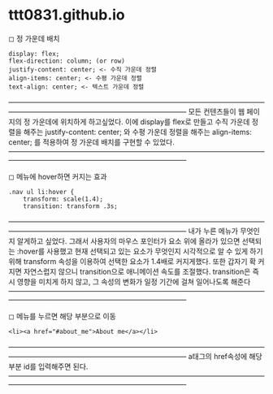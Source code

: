 # ttt0831.github.io

◻ 정 가운데 배치

```
display: flex;
flex-direction: column; (or row)
justify-content: center; <- 수직 가운데 정렬
align-items: center; <- 수평 가운데 정렬
text-align: center; <- 텍스트 가운데 정렬
```
—————————————————————————————————————————————————————————————
모든 컨텐츠들이 웹 페이지의 정 가운데에 위치하게 하고싶었다.
이에 display를 flex로 만들고
수직 가운데 정렬을 해주는 justify-content: center; 와
수평 가운데 정렬을 해주는 align-items: center; 를 적용하여
정 가운데 배치를 구현할 수 있었다.
—————————————————————————————————————————————————————————————




◻ 메뉴에 hover하면 커지는 효과

```
.nav ul li:hover {
	transform: scale(1.4);
    transition: transform .3s;
```    
—————————————————————————————————————————————————————————————
내가 누른 메뉴가 무엇인지 알게하고 싶었다.
그래서 사용자의 마우스 포인터가 요소 위에 올라가 있으면 선택되는 :hover를 사용했고
현재 선택되고 있는 요소가 무엇인지 시각적으로 알 수 있게 하기 위해 transform 속성을 이용하여 선택한 요소가 1.4배로 커지게했다.
또한 갑자기 확 커지면 자연스럽지 않으니 transition으로 애니메이션 속도를 조절했다. transition은 즉시 영향을 미치게 하지 않고, 그 속성의 변화가 일정 기간에 걸쳐 일어나도록 해준다
—————————————————————————————————————————————————————————————



◻ 메뉴를 누르면 해당 부분으로 이동

```
<li><a href="#about_me">About me</a></li>
```
—————————————————————————————————————————————————————————————
a태그의 href속성에 해당 부분 id를 입력해주면 된다.
—————————————————————————————————————————————————————————————
